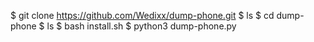 $ git clone https://github.com/Wedixx/dump-phone.git
$ ls
$ cd dump-phone 
$ ls
$ bash install.sh
$ python3 dump-phone.py
